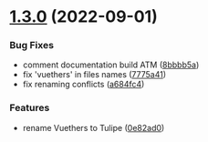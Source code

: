 # [1.3.0](https://github.com/LilaRest/tulipe/compare/v1.2.1...v1.3.0) (2022-09-01)


### Bug Fixes

* comment documentation build ATM ([8bbbb5a](https://github.com/LilaRest/tulipe/commit/8bbbb5a623a80f0cc794f7556a756926a49ade26))
* fix 'vuethers' in files names ([7775a41](https://github.com/LilaRest/tulipe/commit/7775a41dc90d020978e77f81ccb3545804c1c668))
* fix renaming conflicts ([a684fc4](https://github.com/LilaRest/tulipe/commit/a684fc4ae2b2b3d3380b07ed50c760a64154e9f5))


### Features

* rename Vuethers to Tulipe ([0e82ad0](https://github.com/LilaRest/tulipe/commit/0e82ad0ad711b11c50a61b73560d28bf1460d068))
